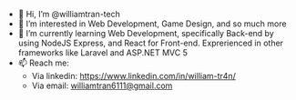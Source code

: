 - 👋 Hi, I’m @williamtran-tech
- 👀 I’m interested in Web Development, Game Design, and so much more
- 🌱 I’m currently learning Web Development, specifically Back-end by using NodeJS Express, and React for Front-end. Exprerienced in other frameworks like Laravel and ASP.NET MVC 5
- 📫 Reach me:
    + Via linkedin: https://www.linkedin.com/in/william-tr4n/
    + Via email: williamtran6111@gmail.com

<!---
williamtran-tech/williamtran-tech is a ✨ special ✨ repository because its `README.md` (this file) appears on your GitHub profile.
You can click the Preview link to take a look at your changes.
--->
